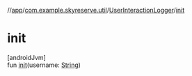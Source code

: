 //[app](../../../index.md)/[com.example.skyreserve.util](../index.md)/[UserInteractionLogger](index.md)/[init](init.md)

# init

[androidJvm]\
fun [init](init.md)(username: [String](https://kotlinlang.org/api/latest/jvm/stdlib/kotlin/-string/index.html))
